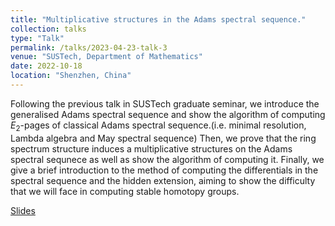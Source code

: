 ```yaml
---
title: "Multiplicative structures in the Adams spectral sequence."
collection: talks
type: "Talk"
permalink: /talks/2023-04-23-talk-3
venue: "SUSTech, Department of Mathematics"
date: 2022-10-18
location: "Shenzhen, China"
---
```


Following the previous talk in SUSTech graduate seminar, we introduce the generalised Adams spectral sequence and show the algorithm of computing $E_2$-pages of classical Adams spectral sequence.(i.e. minimal resolution, Lambda algebra and May spectral sequence) Then, we prove that the ring spectrum structure induces a multiplicative structures on the Adams spectral sequnece as well as show the algorithm of computing it. Finally, we give a brief introduction to the method of computing the differentials in the spectral sequence and the hidden extension, aiming to show the difficulty that we will face in computing stable homotopy groups.

[Slides](https://Lailaps2000.github.io/files/2023-04-23.pdf)
